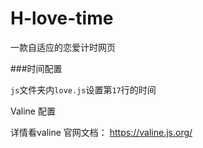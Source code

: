 # H-love-time

一款自适应的恋爱计时网页

###时间配置

`js`文件夹内`love.js`设置第`17`行的时间


Valine 配置

详情看valine 官网文档： https://valine.js.org/
